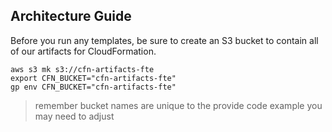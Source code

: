 ## Architecture Guide

Before you run any templates, be sure to create an S3 bucket to contain
all of our artifacts for CloudFormation.

```
aws s3 mk s3://cfn-artifacts-fte
export CFN_BUCKET="cfn-artifacts-fte"
gp env CFN_BUCKET="cfn-artifacts-fte"
```

> remember bucket names are unique to the provide code example you may need to adjust